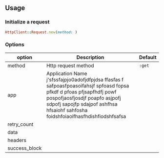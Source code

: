 ## Usage

### Initialize a request

```ruby
HttpClient::Request.new(method: )
```




### Options

| option        | Description | Default |
|---------------|-------------|---------|
| method        | Http request method | ```:get``` |
| app           | Application Name j'sfssfajpjo0adofjdfpjdsa ffasfas f   safpoasfpoasoifahsjf spfoasd fopsa pfkdf d pfoas pfjsapfhdfj powf pospofjaosfjosdjf poapfo asjpofj sdpofj sapojfp sdajpof ashfhsa hfsaiohf sahfosha foidshfoiaoifhasfhdishfiodshfsafsa |
| retry_count   | |
| data          | |
| headers       | |
| success_block |
